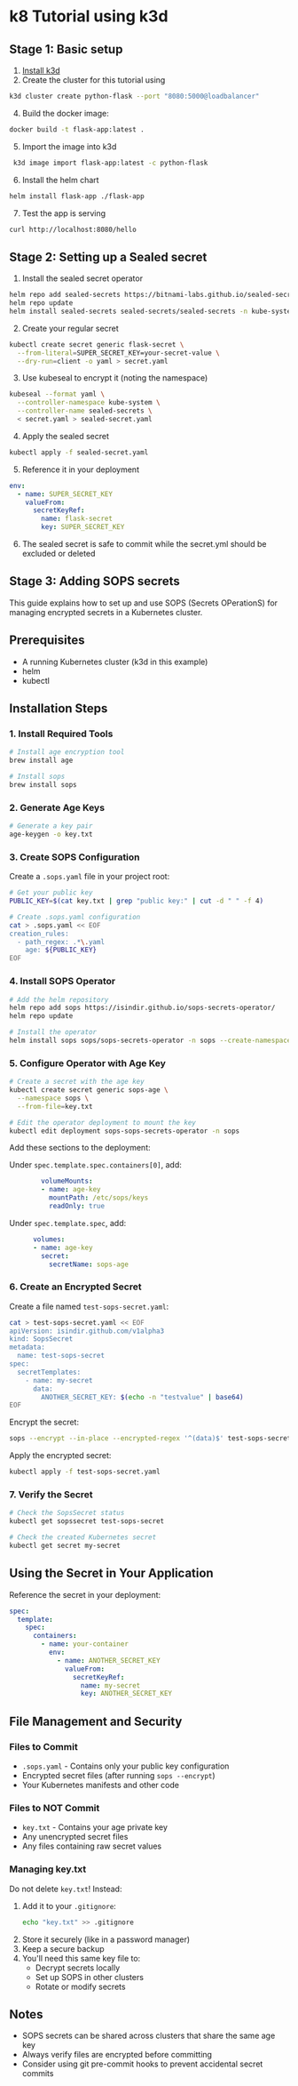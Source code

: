 # k8 Tutorial using k3d

## Stage 1: Basic setup

1. [Install k3d](https://k3d.io/stable/#installation)
2. Create the cluster for this tutorial using 
```bash
k3d cluster create python-flask --port "8080:5000@loadbalancer"
```
4. Build the docker image:
```bash
docker build -t flask-app:latest .
```
5. Import the image into k3d
```bash
 k3d image import flask-app:latest -c python-flask 
```
6. Install the helm chart
```bash
helm install flask-app ./flask-app
```
7. Test the app is serving
```bash
curl http://localhost:8080/hello
```

## Stage 2: Setting up a Sealed secret

1. Install the sealed secret operator
```bash
helm repo add sealed-secrets https://bitnami-labs.github.io/sealed-secrets
helm repo update
helm install sealed-secrets sealed-secrets/sealed-secrets -n kube-system
```
2. Create your regular secret
```bash
kubectl create secret generic flask-secret \
  --from-literal=SUPER_SECRET_KEY=your-secret-value \
  --dry-run=client -o yaml > secret.yaml
```
3. Use kubeseal to encrypt it (noting the namespace)
```bash
kubeseal --format yaml \
  --controller-namespace kube-system \
  --controller-name sealed-secrets \
  < secret.yaml > sealed-secret.yaml
```
4. Apply the sealed secret
```bash
kubectl apply -f sealed-secret.yaml
```
5. Reference it in your deployment
```yaml
env:
  - name: SUPER_SECRET_KEY
    valueFrom:
      secretKeyRef:
        name: flask-secret
        key: SUPER_SECRET_KEY
```
6. The sealed secret is safe to commit while the secret.yml should be
excluded or deleted


## Stage 3: Adding SOPS secrets

This guide explains how to set up and use SOPS (Secrets OPerationS) for managing encrypted secrets in a Kubernetes cluster.

## Prerequisites

- A running Kubernetes cluster (k3d in this example)
- helm
- kubectl

## Installation Steps

### 1. Install Required Tools

```bash
# Install age encryption tool
brew install age

# Install sops
brew install sops
```

### 2. Generate Age Keys

```bash
# Generate a key pair
age-keygen -o key.txt
```

### 3. Create SOPS Configuration

Create a `.sops.yaml` file in your project root:

```bash
# Get your public key
PUBLIC_KEY=$(cat key.txt | grep "public key:" | cut -d " " -f 4)

# Create .sops.yaml configuration
cat > .sops.yaml << EOF
creation_rules:
  - path_regex: .*\.yaml
    age: ${PUBLIC_KEY}
EOF
```

### 4. Install SOPS Operator

```bash
# Add the helm repository
helm repo add sops https://isindir.github.io/sops-secrets-operator/
helm repo update

# Install the operator
helm install sops sops/sops-secrets-operator -n sops --create-namespace
```

### 5. Configure Operator with Age Key

```bash
# Create a secret with the age key
kubectl create secret generic sops-age \
  --namespace sops \
  --from-file=key.txt

# Edit the operator deployment to mount the key
kubectl edit deployment sops-sops-secrets-operator -n sops
```

Add these sections to the deployment:

Under `spec.template.spec.containers[0]`, add:
```yaml
        volumeMounts:
        - name: age-key
          mountPath: /etc/sops/keys
          readOnly: true
```

Under `spec.template.spec`, add:
```yaml
      volumes:
      - name: age-key
        secret:
          secretName: sops-age
```

### 6. Create an Encrypted Secret

Create a file named `test-sops-secret.yaml`:

```bash
cat > test-sops-secret.yaml << EOF
apiVersion: isindir.github.com/v1alpha3
kind: SopsSecret
metadata:
  name: test-sops-secret
spec:
  secretTemplates:
    - name: my-secret
      data:
        ANOTHER_SECRET_KEY: $(echo -n "testvalue" | base64)
EOF
```

Encrypt the secret:
```bash
sops --encrypt --in-place --encrypted-regex '^(data)$' test-sops-secret.yaml
```

Apply the encrypted secret:
```bash
kubectl apply -f test-sops-secret.yaml
```

### 7. Verify the Secret

```bash
# Check the SopsSecret status
kubectl get sopssecret test-sops-secret

# Check the created Kubernetes secret
kubectl get secret my-secret
```

## Using the Secret in Your Application

Reference the secret in your deployment:

```yaml
spec:
  template:
    spec:
      containers:
        - name: your-container
          env:
            - name: ANOTHER_SECRET_KEY
              valueFrom:
                secretKeyRef:
                  name: my-secret
                  key: ANOTHER_SECRET_KEY
```

## File Management and Security

### Files to Commit
- `.sops.yaml` - Contains only your public key configuration
- Encrypted secret files (after running `sops --encrypt`)
- Your Kubernetes manifests and other code

### Files to NOT Commit
- `key.txt` - Contains your age private key
- Any unencrypted secret files
- Any files containing raw secret values

### Managing key.txt
Do not delete `key.txt`! Instead:
1. Add it to your `.gitignore`:
   ```bash
   echo "key.txt" >> .gitignore
   ```
2. Store it securely (like in a password manager)
3. Keep a secure backup
4. You'll need this same key file to:
   - Decrypt secrets locally
   - Set up SOPS in other clusters
   - Rotate or modify secrets

## Notes
- SOPS secrets can be shared across clusters that share the same age key
- Always verify files are encrypted before committing
- Consider using git pre-commit hooks to prevent accidental secret commits